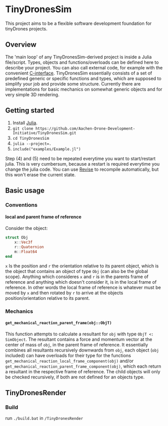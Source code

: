 
# TinyDronesSim

This project aims to be a flexible software development foundation for tinyDrones projects.  

## Overview

The 'main loop' of any TinyDronesSim-derived project is inside a Julia file/script.
Types, objects and functions/overloads can be defined here to describe your project.
You can also call external code, for example with the convenient [C-interface](https://docs.julialang.org/en/v1/manual/calling-c-and-fortran-code/).
TinyDronesSim essentially consists of a set of predefined generic or specific functions and types,
which are supposed to simplify your job and provide some structure.
Currently there are implementations for basic mechanics on somewhat generic objects and for very simple 3D rendering.

## Getting started

1. Install [Julia](https://julialang.org/downloads/).
2. `git clone https://github.com/Aachen-Drone-Development-Initiative/TinyDronesSim.git`
3. `cd TinyDronesSim`
4. `julia --project=.`
5. `include("examples/Example.jl")`

Step (4) and (5) need to be repeated everytime you want to start/restart julia.
This is very cumbersum, because a restart is required everytime you change the julia code.
You can use [Revise](https://timholy.github.io/Revise.jl/stable/) to recompile automatically,
but this won't erase the current state.

## Basic usage

### Conventions

#### local and parent frame of reference

Consider the object:
```julia
struct Obj
    x::Vec3f
    r::Quaternion
    m::Float64
end
```
`x` Is the position and `r` the orientation relative to its parent object, which is the object 
that contains an object of type `Obj` (can also be the global scope).
Anything which consideres `x` and `r` is in the parents frame of reference and anything which 
doesn't consider it, is in the local frame of reference.
In other words the local frame of reference is whatever must be moved by `x` and then rotated 
by `r` to arrive at the objects position/orientation relative to its parent.

### Mechanics

#### `get_mechanical_reaction_parent_frame(obj::ObjT)`

This function attempts to calculate a resultant for `obj` with type `ObjT <: SimObject`.
The resultant contains a force and momentum vector at the center of mass of `obj`, in the parent frame of reference.
It essentially combines all resultants recursively downwards from `obj`, each object (`obj` included) can have
overloads for their type for the functions `get_mechanical_reaction_local_frame_component(obj)` and/or
`get_mechanical_reaction_parent_frame_component(obj)`, which each return a resultant in the respective frame of reference.
The child objects will only be checked recursively, if both are not defined for an objects type.

## TinyDronesRender

### Build

run `./build.bat` in `/TinyDronesRender`
